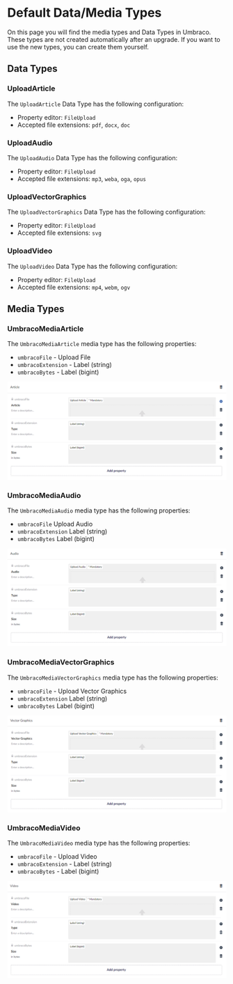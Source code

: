 # Default Data/Media Types

On this page you will find the media types and Data Types in Umbraco. These types are not created automatically after an upgrade. If you want to use the new types, you can create them yourself.

## Data Types

### UploadArticle

The `UploadArticle` Data Type has the following configuration:

- Property editor: `FileUpload`
- Accepted file extensions: `pdf`, `docx`, `doc`

### UploadAudio

The `UploadAudio` Data Type has the following configuration:

- Property editor: `FileUpload`
- Accepted file extensions: `mp3`, `weba`, `oga`, `opus`

### UploadVectorGraphics

The `UploadVectorGraphics` Data Type has the following configuration:

- Property editor: `FileUpload`
- Accepted file extensions: `svg`

### UploadVideo

The `UploadVideo` Data Type has the following configuration:

- Property editor: `FileUpload`
- Accepted file extensions: `mp4`, `webm`, `ogv`

## Media Types

### UmbracoMediaArticle

The `UmbracoMediaArticle` media type has the following properties:

- `umbracoFile` - Upload File
- `umbracoExtension` - Label (string)
- `umbracoBytes` - Label (bigint)

![MediaArticle](images/umbraco-media-article-media-type.png)

### UmbracoMediaAudio

The `UmbracoMediaAudio` media type has the following properties:

- `umbracoFile` Upload Audio
- `umbracoExtension` Label (string)
- `umbracoBytes` Label (bigint)

![MediaAudio](images/umbraco-media-audio-media-type.png)

### UmbracoMediaVectorGraphics

The `UmbracoMediaVectorGraphics` media type has the following properties:

- `umbracoFile` - Upload Vector Graphics
- `umbracoExtension` Label (string)
- `umbracoBytes` Label (bigint)

![MediaVectorGraphics](images/umbraco-media-vector-graphicsmedia-type.png)

### UmbracoMediaVideo

The `UmbracoMediaVideo` media type has the following properties:

- `umbracoFile` - Upload Video
- `umbracoExtension` - Label (string)
- `umbracoBytes` - Label (bigint)

![MediaVideo](images/umbraco-media-video-media-type.png)

